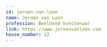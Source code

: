 ```yaml
---
id: jeroen-van-loon
name: Jeroen van Loon
profession: Beeldend kunstenaar
link: https://www.jeroenvanloon.com
house_number: 22
---
```

